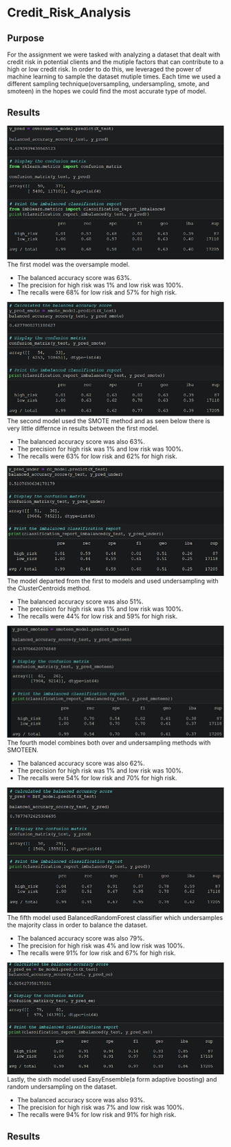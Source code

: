 # Credit_Risk_Analysis

## Purpose 
For the assignment we were tasked with analyzing a dataset that dealt with credit risk in potential clients and the mutiple factors that can contribute to a high or low credit risk. In order to do this, we leveraged the power of machine learning to sample the dataset mutiple times. Each time we used a different sampling technique(oversampling, undersampling, smote, and smoteen) in the hopes we could find the most accurate type of model.

## Results 
![](https://github.com/Stkaran/Credit_Risk_Analysis/blob/main/Resources/OverSample.png)
The first model was the oversample model.
  * The balanced accuracy score was 63%.
  * The precision for high risk was 1% and low risk was 100%.
  * The recalls were 68% for low risk and 57% for high risk.

![](https://github.com/Stkaran/Credit_Risk_Analysis/blob/main/Resources/Smote.png)
The second model used the SMOTE method and as seen below there is very little differnce in results between the first model.
  * The balanced accuracy score was also 63%.
  * The precision for high risk was 1% and low risk was 100%.
  * The recalls were 63% for low risk and 62% for high risk.

![](https://github.com/Stkaran/Credit_Risk_Analysis/blob/main/Resources/Cluster.png)
The model departed from the first to models and used undersampling with the ClusterCentroids method.
  * The balanced accuracy score was also 51%.
  * The precision for high risk was 1% and low risk was 100%.
  * The recalls were 44% for low risk and 59% for high risk.

![](https://github.com/Stkaran/Credit_Risk_Analysis/blob/main/Resources/Smoteen.png)
The fourth model combines both over and undersampling methods with SMOTEEN.
  * The balanced accuracy score was also 62%.
  * The precision for high risk was 1% and low risk was 100%.
  * The recalls were 54% for low risk and 70% for high risk.

![](https://github.com/Stkaran/Credit_Risk_Analysis/blob/main/Resources/BalancedRandomForest.png)
The fifth model used BalancedRandomForest classifier which undersamples the majority class in order to balance the dataset.
  * The balanced accuracy score was also 79%.
  * The precision for high risk was 4% and low risk was 100%.
  * The recalls were 91% for low risk and 67% for high risk.

![](https://github.com/Stkaran/Credit_Risk_Analysis/blob/main/Resources/EasyEnsemble.png)
Lastly, the sixth model used EasyEnsemble(a form adaptive boosting) and random undersampling on the dataset.
  * The balanced accuracy score was also 93%.
  * The precision for high risk was 7% and low risk was 100%.
  * The recalls were 94% for low risk and 91% for high risk.

## Results





